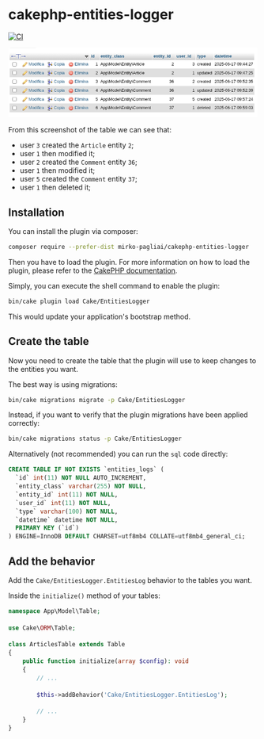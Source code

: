 # cakephp-entities-logger

[![CI](https://github.com/mirko-pagliai/cakephp-entities-logger/actions/workflows/ci.yml/badge.svg)](https://github.com/mirko-pagliai/cakephp-entities-logger/actions/workflows/ci.yml)

![screenshot_phpmyadmin.png](docs/screenshot_phpmyadmin.png)

From this screenshot of the table we can see that:
- user `3` created the `Article` entity `2`;
- user `1` then modified it;
- user `2` created the `Comment` entity `36`;
- user `1` then modified it;
- user `5` created the `Comment` entity `37`;
- user `1` then deleted it;

## Installation
You can install the plugin via composer:
```bash
composer require --prefer-dist mirko-pagliai/cakephp-entities-logger
```

Then you have to load the plugin. For more information on how to load the plugin,
please refer to the [CakePHP documentation](https://book.cakephp.org/5/en/plugins.html#loading-a-plugin).

Simply, you can execute the shell command to enable the plugin:
```bash
bin/cake plugin load Cake/EntitiesLogger
```
This would update your application's bootstrap method.

## Create the table
Now you need to create the table that the plugin will use to keep changes to the entities you want.

The best way is using migrations:
```bash
bin/cake migrations migrate -p Cake/EntitiesLogger
```

Instead, if you want to verify that the plugin migrations have been applied correctly:
```bash
bin/cake migrations status -p Cake/EntitiesLogger
```

Alternatively (not recommended) you can run the `sql` code directly:
```sql
CREATE TABLE IF NOT EXISTS `entities_logs` (
  `id` int(11) NOT NULL AUTO_INCREMENT,
  `entity_class` varchar(255) NOT NULL,
  `entity_id` int(11) NOT NULL,
  `user_id` int(11) NOT NULL,
  `type` varchar(100) NOT NULL,
  `datetime` datetime NOT NULL,
  PRIMARY KEY (`id`)
) ENGINE=InnoDB DEFAULT CHARSET=utf8mb4 COLLATE=utf8mb4_general_ci;
```

## Add the behavior

Add the `Cake/EntitiesLogger.EntitiesLog` behavior to the tables you want.

Inside the `initialize()` method of your tables:
```php
namespace App\Model\Table;

use Cake\ORM\Table;

class ArticlesTable extends Table
{
    public function initialize(array $config): void
    {
        // ...
        
        $this->addBehavior('Cake/EntitiesLogger.EntitiesLog');
        
        // ...
    }
}
```